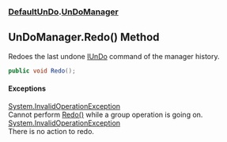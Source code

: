 ### [DefaultUnDo](./DefaultUnDo.md 'DefaultUnDo').[UnDoManager](./DefaultUnDo-UnDoManager.md 'DefaultUnDo.UnDoManager')
## UnDoManager.Redo() Method
Redoes the last undone [IUnDo](./DefaultUnDo-IUnDo.md 'DefaultUnDo.IUnDo') command of the manager history.  
```csharp
public void Redo();
```
#### Exceptions
[System.InvalidOperationException](https://docs.microsoft.com/en-us/dotnet/api/System.InvalidOperationException 'System.InvalidOperationException')  
Cannot perform [Redo()](./DefaultUnDo-UnDoManager-Redo().md 'DefaultUnDo.UnDoManager.Redo()') while a group operation is going on.  
[System.InvalidOperationException](https://docs.microsoft.com/en-us/dotnet/api/System.InvalidOperationException 'System.InvalidOperationException')  
There is no action to redo.  

